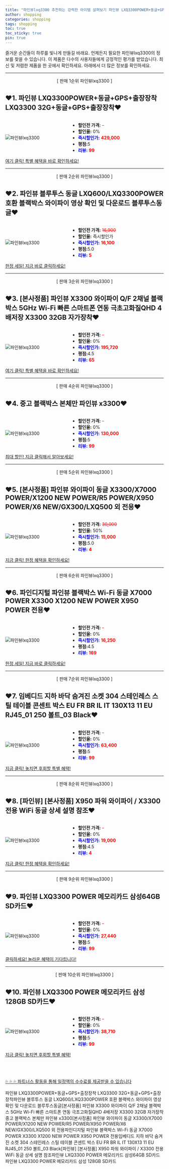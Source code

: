 ```yaml
---
title: "파인뷰lxq3300 추천하는 강력한 아이템 살펴보기 파인뷰 LXQ3300POWER+동글+GPS+출장장착 LXQ3300 32G+동글+GPS+출장장착"
author: shopping
categories: shopping
tags: shopping
toc: true
toc_sticky: true
pin: true
---
```

즐거운 순간들이 하루를 빛나게 만들길 바래요. 언제든지 필요한 파인뷰lxq3300의 정보를 찾을 수 있습니다. 이 제품은 다수의 사용자들에게 긍정적인 평가를 받았습니다. 최신 및 저렴한 제품을 한 곳에서 확인하세요. 아래에서 더 많은 정보를 확인하세요.

---
<p class="toplist" style="margin: 0 auto; display: block; width: fit-content;">[ 판매 1순위 파인뷰lxq3300 ]</p>

<h2><strong>❤️1. 파인뷰 LXQ3300POWER+동글+GPS+출장장착 LXQ3300 32G+동글+GPS+출장장착❤️</strong></h2>

<div style="display: flex; align-items: center;">
    <div style="flex: 0.4;">
        <img src="https://thumbnail7.coupangcdn.com/thumbnails/remote/230x230ex/image/vendor_inventory/9477/0539e688cd77954668738f55083331e06fc7d3af798bda6311e1057f4979.jpg" alt="파인뷰lxq3300" style="max-width: 100%;">
    </div>
    <div style="flex: 0.6; margin-left: 10px;">
        <ul>
            <li><strong>할인전 가격:</strong> <del style="color: red;">-</del></li>
            <li><strong>할인율:</strong> 0%</li>
            <li><span style='color:blue'><strong>즉시할인가:</strong></span> <span style='color:red'><strong>429,000</strong></span></li>
            <li><strong>평점:</strong>5</li>
            <li><span style='color:blue'><strong>리뷰:</strong></span> <span style='color:red'><strong>99</strong></span></li>
        </ul>
    </div>
</div>
<div class="center">
    <a href="https://William4Davisa.github.io?lptag=AF9450613&subid=githubio&pageKey=8132988784&traceid=V0-153&itemId=23098966410&vendorItemId=90132328049" class="myButton">
        여기 클릭! 특별 혜택을 바로 확인하세요!
    </a>
</div>


---
<p class="toplist" style="margin: 0 auto; display: block; width: fit-content;">[ 판매 2순위 파인뷰lxq3300 ]</p>

<h2><strong>❤️2. 파인뷰 블루투스 동글 LXQ600/LXQ3300POWER 호환 블랙박스 와이파이 영상 확인 및 다운로드 블루투스동글❤️</strong></h2>

<div style="display: flex; align-items: center;">
    <div style="flex: 0.4;">
        <img src="https://thumbnail9.coupangcdn.com/thumbnails/remote/230x230ex/image/vendor_inventory/02de/0757b95f67b6d08d0dca87a612402ae5d0534115a0da0f667ea96fd83297.jpg" alt="파인뷰lxq3300" style="max-width: 100%;">
    </div>
    <div style="flex: 0.6; margin-left: 10px;">
        <ul>
            <li><strong>할인전 가격:</strong> <del style="color: red;">16,900</del></li>
            <li><strong>할인율:</strong> 즉시할인가</li>
            <li><span style='color:blue'><strong>즉시할인가:</strong></span> <span style='color:red'><strong>16,100</strong></span></li>
            <li><strong>평점:</strong>5.0</li>
            <li><span style='color:blue'><strong>리뷰:</strong></span> <span style='color:red'><strong>5</strong></span></li>
        </ul>
    </div>
</div>
<div class="center">
    <a href="https://William4Davisa.github.io?lptag=AF9450613&subid=githubio&pageKey=8161280167&traceid=V0-153&itemId=23268740792&vendorItemId=90543601217" class="myButton">
        한정 세일! 지금 바로 클릭하세요!
    </a>
</div>


---
<p class="toplist" style="margin: 0 auto; display: block; width: fit-content;">[ 판매 3순위 파인뷰lxq3300 ]</p>

<h2><strong>❤️3. [본사정품] 파인뷰 X3300 와이파이 Q/F 2채널 블랙박스 5GHz Wi-Fi 빠른 스마트폰 연동 극초고화질QHD 4배저장 X3300 32GB 자가장착❤️</strong></h2>

<div style="display: flex; align-items: center;">
    <div style="flex: 0.4;">
        <img src="https://thumbnail10.coupangcdn.com/thumbnails/remote/230x230ex/image/vendor_inventory/4e33/c38e36851791e70c128717c734c0797f31e8f0d0d8f7c5fa11634672627e.jpg" alt="파인뷰lxq3300" style="max-width: 100%;">
    </div>
    <div style="flex: 0.6; margin-left: 10px;">
        <ul>
            <li><strong>할인전 가격:</strong> <del style="color: red;">-</del></li>
            <li><strong>할인율:</strong> 0%</li>
            <li><span style='color:blue'><strong>즉시할인가:</strong></span> <span style='color:red'><strong>195,720</strong></span></li>
            <li><strong>평점:</strong>4.5</li>
            <li><span style='color:blue'><strong>리뷰:</strong></span> <span style='color:red'><strong>65</strong></span></li>
        </ul>
    </div>
</div>
<div class="center">
    <a href="https://William4Davisa.github.io?lptag=AF9450613&subid=githubio&pageKey=7515779059&traceid=V0-153&itemId=19702516998&vendorItemId=87804418259" class="myButton">
        여기 클릭! 특별 혜택을 바로 확인하세요!
    </a>
</div>


---
<p class="toplist" style="margin: 0 auto; display: block; width: fit-content;">[ 판매 4순위 파인뷰lxq3300 ]</p>

<h2><strong>❤️4. 중고 블랙박스 본체만 파인뷰 x3300❤️</strong></h2>

<div style="display: flex; align-items: center;">
    <div style="flex: 0.4;">
        <img src="https://thumbnail6.coupangcdn.com/thumbnails/remote/230x230ex/image/vendor_inventory/05fb/6e470368f829a8d78eb164d73f175a59390467c502b934bf422be7c56b7d.png" alt="파인뷰lxq3300" style="max-width: 100%;">
    </div>
    <div style="flex: 0.6; margin-left: 10px;">
        <ul>
            <li><strong>할인전 가격:</strong> <del style="color: red;">-</del></li>
            <li><strong>할인율:</strong> 0%</li>
            <li><span style='color:blue'><strong>즉시할인가:</strong></span> <span style='color:red'><strong>130,000</strong></span></li>
            <li><strong>평점:</strong>5</li>
            <li><span style='color:blue'><strong>리뷰:</strong></span> <span style='color:red'><strong>99</strong></span></li>
        </ul>
    </div>
</div>
<div class="center">
    <a href="https://William4Davisa.github.io?lptag=AF9450613&subid=githubio&pageKey=7694355879&traceid=V0-153&itemId=20583900699&vendorItemId=87658989683" class="myButton">
        최대 할인! 지금 클릭해서 알아보세요!
    </a>
</div>


---
<p class="toplist" style="margin: 0 auto; display: block; width: fit-content;">[ 판매 5순위 파인뷰lxq3300 ]</p>

<h2><strong>❤️5. [본사정품] 파인뷰 와이파이 동글 X3300/X7000 POWER/X1200 NEW POWER/R5 POWER/X950 POWER/X6 NEW/GX300/LXQ500 외 전용❤️</strong></h2>

<div style="display: flex; align-items: center;">
    <div style="flex: 0.4;">
        <img src="https://thumbnail10.coupangcdn.com/thumbnails/remote/230x230ex/image/vendor_inventory/cbc1/ac54385c515e45413bd9e02158c910979c63d57114f211dd30f2184012f9.jpg" alt="파인뷰lxq3300" style="max-width: 100%;">
    </div>
    <div style="flex: 0.6; margin-left: 10px;">
        <ul>
            <li><strong>할인전 가격:</strong> <del style="color: red;">30,000</del></li>
            <li><strong>할인율:</strong> 50%</li>
            <li><span style='color:blue'><strong>즉시할인가:</strong></span> <span style='color:red'><strong>15,000</strong></span></li>
            <li><strong>평점:</strong>5.0</li>
            <li><span style='color:blue'><strong>리뷰:</strong></span> <span style='color:red'><strong>4</strong></span></li>
        </ul>
    </div>
</div>
<div class="center">
    <a href="https://William4Davisa.github.io?lptag=AF9450613&subid=githubio&pageKey=7962023491&traceid=V0-153&itemId=22014468359&vendorItemId=88825610053" class="myButton">
        지금 클릭! 한정 혜택을 확인하세요!
    </a>
</div>


---
<p class="toplist" style="margin: 0 auto; display: block; width: fit-content;">[ 판매 6순위 파인뷰lxq3300 ]</p>

<h2><strong>❤️6. 파인디지털 파인뷰 블랙박스 Wi-Fi 동글 X7000 POWER X3300 X1200 NEW POWER X950 POWER 전용❤️</strong></h2>

<div style="display: flex; align-items: center;">
    <div style="flex: 0.4;">
        <img src="https://thumbnail10.coupangcdn.com/thumbnails/remote/230x230ex/image/retail/images/2023/08/28/17/5/f545c198-cdb2-41f4-9743-b1a4b06363c1.jpg" alt="파인뷰lxq3300" style="max-width: 100%;">
    </div>
    <div style="flex: 0.6; margin-left: 10px;">
        <ul>
            <li><strong>할인전 가격:</strong> <del style="color: red;">-</del></li>
            <li><strong>할인율:</strong> 0%</li>
            <li><span style='color:blue'><strong>즉시할인가:</strong></span> <span style='color:red'><strong>16,250</strong></span></li>
            <li><strong>평점:</strong>4.5</li>
            <li><span style='color:blue'><strong>리뷰:</strong></span> <span style='color:red'><strong>169</strong></span></li>
        </ul>
    </div>
</div>
<div class="center">
    <a href="https://William4Davisa.github.io?lptag=AF9450613&subid=githubio&pageKey=7559139643&traceid=V0-153&itemId=19910834212&vendorItemId=87010751367" class="myButton">
        한정 세일! 지금 바로 클릭하세요!
    </a>
</div>


---
<p class="toplist" style="margin: 0 auto; display: block; width: fit-content;">[ 판매 7순위 파인뷰lxq3300 ]</p>

<h2><strong>❤️7. 임베디드 지하 바닥 숨겨진 소켓 304 스테인레스 스틸 테이블 콘센트 박스 EU FR BR IL IT 130X13 11 EU RJ45_01 250 볼트_03 Black❤️</strong></h2>

<div style="display: flex; align-items: center;">
    <div style="flex: 0.4;">
        <img src="https://thumbnail9.coupangcdn.com/thumbnails/remote/230x230ex/image/vendor_inventory/1dd6/77740eaabd8582e5db524c2b10f022adc1de4b05d9ba9a3b85525652da9e.jpg" alt="파인뷰lxq3300" style="max-width: 100%;">
    </div>
    <div style="flex: 0.6; margin-left: 10px;">
        <ul>
            <li><strong>할인전 가격:</strong> <del style="color: red;">-</del></li>
            <li><strong>할인율:</strong> 0%</li>
            <li><span style='color:blue'><strong>즉시할인가:</strong></span> <span style='color:red'><strong>63,400</strong></span></li>
            <li><strong>평점:</strong>5</li>
            <li><span style='color:blue'><strong>리뷰:</strong></span> <span style='color:red'><strong>99</strong></span></li>
        </ul>
    </div>
</div>
<div class="center">
    <a href="https://William4Davisa.github.io?lptag=AF9450613&subid=githubio&pageKey=7828682326&traceid=V0-153&itemId=21285520417&vendorItemId=89208287639" class="myButton">
        지금 클릭! 놓치면 후회할 특별 혜택!
    </a>
</div>


---
<p class="toplist" style="margin: 0 auto; display: block; width: fit-content;">[ 판매 8순위 파인뷰lxq3300 ]</p>

<h2><strong>❤️8. [파인뷰] [본사정품] X950 파워 와이파이 / X3300 전용 WiFi 동글 상세 설명 참조❤️</strong></h2>

<div style="display: flex; align-items: center;">
    <div style="flex: 0.4;">
        <img src="https://thumbnail8.coupangcdn.com/thumbnails/remote/230x230ex/image/vendor_inventory/1e79/97c12d7b609a4f0f314491b6eeef7995592640367cf19487d3856cc8e369.png" alt="파인뷰lxq3300" style="max-width: 100%;">
    </div>
    <div style="flex: 0.6; margin-left: 10px;">
        <ul>
            <li><strong>할인전 가격:</strong> <del style="color: red;">-</del></li>
            <li><strong>할인율:</strong> 0%</li>
            <li><span style='color:blue'><strong>즉시할인가:</strong></span> <span style='color:red'><strong>19,000</strong></span></li>
            <li><strong>평점:</strong>4.5</li>
            <li><span style='color:blue'><strong>리뷰:</strong></span> <span style='color:red'><strong>4</strong></span></li>
        </ul>
    </div>
</div>
<div class="center">
    <a href="https://William4Davisa.github.io?lptag=AF9450613&subid=githubio&pageKey=7200688982&traceid=V0-153&itemId=19254602399&vendorItemId=86370155897" class="myButton">
        지금 클릭! 한정 혜택을 확인하세요!
    </a>
</div>


---
<p class="toplist" style="margin: 0 auto; display: block; width: fit-content;">[ 판매 9순위 파인뷰lxq3300 ]</p>

<h2><strong>❤️9. 파인뷰 LXQ3300 POWER 메모리카드 삼성64GB SD카드❤️</strong></h2>

<div style="display: flex; align-items: center;">
    <div style="flex: 0.4;">
        <img src="https://thumbnail10.coupangcdn.com/thumbnails/remote/230x230ex/image/vendor_inventory/2711/a397c4d5979017fb6398519d8d0778b158e03e694f44bd301277f25b0672.jpg" alt="파인뷰lxq3300" style="max-width: 100%;">
    </div>
    <div style="flex: 0.6; margin-left: 10px;">
        <ul>
            <li><strong>할인전 가격:</strong> <del style="color: red;">-</del></li>
            <li><strong>할인율:</strong> 0%</li>
            <li><span style='color:blue'><strong>즉시할인가:</strong></span> <span style='color:red'><strong>27,440</strong></span></li>
            <li><strong>평점:</strong>5</li>
            <li><span style='color:blue'><strong>리뷰:</strong></span> <span style='color:red'><strong>99</strong></span></li>
        </ul>
    </div>
</div>
<div class="center">
    <a href="https://William4Davisa.github.io?lptag=AF9450613&subid=githubio&pageKey=8188438875&traceid=V0-153&itemId=23423939276&vendorItemId=90450954433" class="myButton">
        클릭하세요! 놀라운 혜택이 기다립니다!
    </a>
</div>


---
<p class="toplist" style="margin: 0 auto; display: block; width: fit-content;">[ 판매 10순위 파인뷰lxq3300 ]</p>

<h2><strong>❤️10. 파인뷰 LXQ3300 POWER 메모리카드 삼성 128GB SD카드❤️</strong></h2>

<div style="display: flex; align-items: center;">
    <div style="flex: 0.4;">
        <img src="https://thumbnail7.coupangcdn.com/thumbnails/remote/230x230ex/image/vendor_inventory/c10e/1ee619800fd0ee21aed3a021182ee17e1625c4863dcb35424ff195f6c358.jpg" alt="파인뷰lxq3300" style="max-width: 100%;">
    </div>
    <div style="flex: 0.6; margin-left: 10px;">
        <ul>
            <li><strong>할인전 가격:</strong> <del style="color: red;">-</del></li>
            <li><strong>할인율:</strong> 0%</li>
            <li><span style='color:blue'><strong>즉시할인가:</strong></span> <span style='color:red'><strong>38,710</strong></span></li>
            <li><strong>평점:</strong>5</li>
            <li><span style='color:blue'><strong>리뷰:</strong></span> <span style='color:red'><strong>99</strong></span></li>
        </ul>
    </div>
</div>
<div class="center">
    <a href="https://William4Davisa.github.io?lptag=AF9450613&subid=githubio&pageKey=8186315280&traceid=V0-153&itemId=23411934207&vendorItemId=90439016252" class="myButton">
        지금 클릭! 놓치면 후회할 특별 혜택!
    </a>
</div>

<br><br><br>[💦 💦 💦 파트너스 활동을 통해 일정액의 수수료를 제공받을 수 있습니다](https://link.coupang.com/a/bcpT2c)<br><br>파인뷰 LXQ3300POWER+동글+GPS+출장장착 LXQ3300 32G+동글+GPS+출장장착파인뷰 블루투스 동글 LXQ600/LXQ3300POWER 호환 블랙박스 와이파이 영상 확인 및 다운로드 블루투스동글[본사정품] 파인뷰 X3300 와이파이 Q/F 2채널 블랙박스 5GHz Wi-Fi 빠른 스마트폰 연동 극초고화질QHD 4배저장 X3300 32GB 자가장착중고 블랙박스 본체만 파인뷰 x3300[본사정품] 파인뷰 와이파이 동글 X3300/X7000 POWER/X1200 NEW POWER/R5 POWER/X950 POWER/X6 NEW/GX300/LXQ500 외 전용파인디지털 파인뷰 블랙박스 Wi-Fi 동글 X7000 POWER X3300 X1200 NEW POWER X950 POWER 전용임베디드 지하 바닥 숨겨진 소켓 304 스테인레스 스틸 테이블 콘센트 박스 EU FR BR IL IT 130X13 11 EU RJ45_01 250 볼트_03 Black[파인뷰] [본사정품] X950 파워 와이파이 / X3300 전용 WiFi 동글 상세 설명 참조파인뷰 LXQ3300 POWER 메모리카드 삼성64GB SD카드파인뷰 LXQ3300 POWER 메모리카드 삼성 128GB SD카드